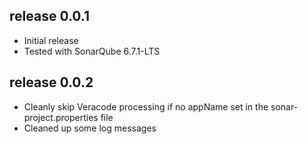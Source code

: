 
## release 0.0.1
- Initial release
- Tested with SonarQube 6.7.1-LTS

## release 0.0.2
- Cleanly skip Veracode processing if no appName set in the sonar-project.properties file
- Cleaned up some log messages
